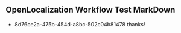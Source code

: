 ## OpenLocalization Workflow Test MarkDown
* 8d76ce2a-475b-454d-a8bc-502c04b81478 thanks!

<!--HONumber=Jul16_HO2-->


